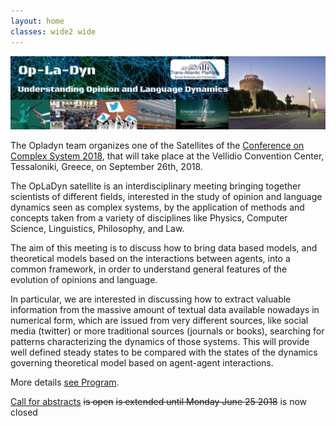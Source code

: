 ```yaml
---
layout: home
classes: wide2 wide
---
```


![OpLaDyn header image](/img/header.webp)

The Opladyn team organizes one of the Satellites of the [Conference on Complex System 2018](https://ccs2018.web.auth.gr/), that will take place at the Vellidio Convention Center, Tessaloniki, Greece, on September 26th, 2018.

The OpLaDyn satellite is an interdisciplinary meeting bringing together scientists of different fields, interested in the study of opinion and language dynamics seen as  complex systems, by the application of methods and concepts taken from a variety of disciplines like Physics, Computer Science, Linguistics, Philosophy, and Law.

The aim of this meeting is to discuss how to bring data based models, and  theoretical  models based on the interactions between agents,  into a common framework, in order to understand general features of the evolution of opinions and language.

In particular, we are interested in discussing how to extract valuable information from the  massive amount of textual data available nowadays in numerical form, which are issued from very different sources, like social media (twitter) or more  traditional sources  (journals or books), searching for patterns  characterizing the dynamics of those systems. This  will provide  well defined steady states to be compared with the states of the dynamics governing theoretical model based on agent-agent interactions.

More details [see Program](program.md).

[Call for abstracts](call.md) ~~is open~~ ~~is extended until Monday June 25 2018~~ is now closed
